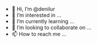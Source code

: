 - 👋 Hi, I’m @denilur
- 👀 I’m interested in ...
- 🌱 I’m currently learning ...
- 💞️ I’m looking to collaborate on ...
- 📫 How to reach me ...

<!---
denilur/denilur is a ✨ special ✨ repository because its `README.md` (this file) appears on your GitHub profile.
You can click the Preview link to take a look at your changes.
--->
